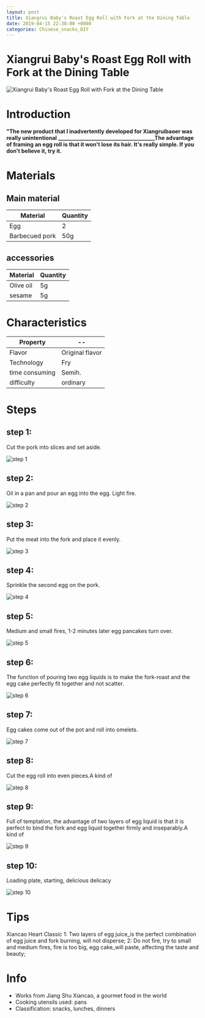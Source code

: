 ```yaml
---
layout: post
title: Xiangrui Baby's Roast Egg Roll with Fork at the Dining Table
date: 2019-04-15 22:30:00 +0800
categories: Chinese_snacks_DIY
---
```


# Xiangrui Baby's Roast Egg Roll with Fork at the Dining Table

![Xiangrui Baby's Roast Egg Roll with Fork at the Dining Table]({{site.baseurl}}/img/427337/427337.jpg)

# Introduction

**"The new product that I inadvertently developed for Xiangruibaoer was really unintentional ______________________________________The advantage of framing an egg roll is that it won't lose its hair. It's really simple. If you don't believe it, try it.**

# Materials


## Main material

Material|Quantity
--|--
Egg|2
Barbecued pork|50g

## accessories

Material|Quantity
--|--
Olive oil|5g
sesame|5g

# Characteristics

Property|--
--|--
Flavor|Original flavor
Technology|Fry
time consuming|Semih.
difficulty|ordinary

# Steps

## step 1:

Cut the pork into slices and set aside.

![step 1]({{site.baseurl}}/img/427337/1.jpg)

## step 2:

Oil in a pan and pour an egg into the egg. Light fire.

![step 2]({{site.baseurl}}/img/427337/2.jpg)

## step 3:

Put the meat into the fork and place it evenly.

![step 3]({{site.baseurl}}/img/427337/3.jpg)

## step 4:

Sprinkle the second egg on the pork.

![step 4]({{site.baseurl}}/img/427337/4.jpg)

## step 5:

Medium and small fires, 1-2 minutes later egg pancakes turn over.

![step 5]({{site.baseurl}}/img/427337/5.jpg)

## step 6:

The function of pouring two egg liquids is to make the fork-roast and the egg cake perfectly fit together and not scatter.

![step 6]({{site.baseurl}}/img/427337/6.jpg)

## step 7:

Egg cakes come out of the pot and roll into omelets.

![step 7]({{site.baseurl}}/img/427337/7.jpg)

## step 8:

Cut the egg roll into even pieces.A kind of

![step 8]({{site.baseurl}}/img/427337/8.jpg)

## step 9:

Full of temptation, the advantage of two layers of egg liquid is that it is perfect to bind the fork and egg liquid together firmly and inseparably.A kind of

![step 9]({{site.baseurl}}/img/427337/9.jpg)

## step 10:

Loading plate, starting, delicious delicacy

![step 10]({{site.baseurl}}/img/427337/10.jpg)

# Tips

Xiancao Heart Classic 1: Two layers of egg juice_is the perfect combination of egg juice and fork burning, will not disperse; 2: Do not fire, try to small and medium fires, fire is too big, egg cake_will paste, affecting the taste and beauty;

# Info

- Works from Jiang Shu Xiancao, a gourmet food in the world
- Cooking utensils used: pans
- Classification: snacks, lunches, dinners